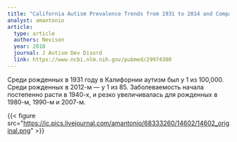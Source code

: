 ```yaml
---
title: "California Autism Prevalence Trends from 1931 to 2014 and Comparison to National ASD Data from IDEA and ADDM"
analyst: amantonio
article:
  type: article
  authors: Nevison
  year: 2018
  journal: J Autism Dev Disord
  link: https://www.ncbi.nlm.nih.gov/pubmed/29974300
---
```


Среди рожденных в 1931 году в Калифорнии аутизм был у 1 из 100,000. Среди рожденных в 2012-м — у 1 из 85.
Заболеваемость начала постепенно расти в 1940-х, и резко увеличивалась для рожденных в 1980-м, 1990-м и 2007-м.

{{< figure src="https://ic.pics.livejournal.com/amantonio/68333260/14602/14602_original.png" >}}
